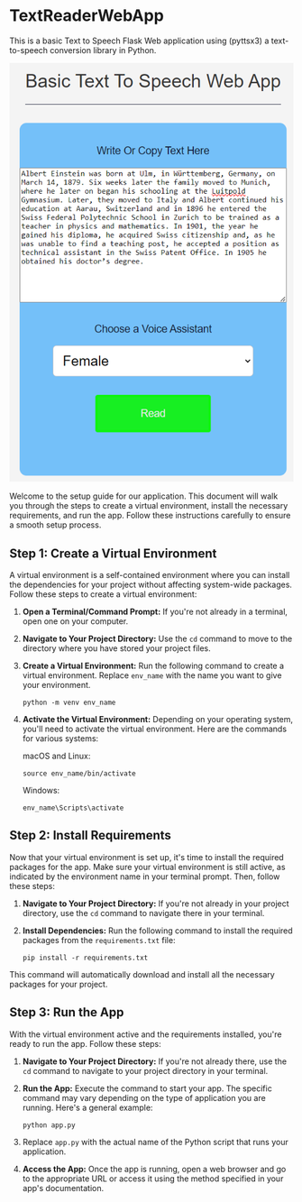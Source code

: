 # TextReaderWebApp

This is a basic Text to Speech Flask Web application using (pyttsx3) a text-to-speech conversion library in Python.

![Example Image](static/Capture.png)



Welcome to the setup guide for our application. This document will walk you through the steps to create a virtual environment, install the necessary requirements, and run the app. Follow these instructions carefully to ensure a smooth setup process.

## Step 1: Create a Virtual Environment

A virtual environment is a self-contained environment where you can install the dependencies for your project without affecting system-wide packages. Follow these steps to create a virtual environment:

1. **Open a Terminal/Command Prompt:** If you're not already in a terminal, open one on your computer.
2. **Navigate to Your Project Directory:** Use the `cd` command to move to the directory where you have stored your project files.
3. **Create a Virtual Environment:** Run the following command to create a virtual environment. Replace `env_name` with the name you want to give your environment.

   ```
   python -m venv env_name
   ```
4. **Activate the Virtual Environment:** Depending on your operating system, you'll need to activate the virtual environment. Here are the commands for various systems:

   macOS and Linux:

   ```
   source env_name/bin/activate
   ```

   Windows:

   ```
   env_name\Scripts\activate
   ```

## Step 2: Install Requirements

Now that your virtual environment is set up, it's time to install the required packages for the app. Make sure your virtual environment is still active, as indicated by the environment name in your terminal prompt. Then, follow these steps:

1. **Navigate to Your Project Directory:** If you're not already in your project directory, use the `cd` command to navigate there in your terminal.
2. **Install Dependencies:** Run the following command to install the required packages from the `requirements.txt` file:

   ```
   pip install -r requirements.txt
   ```

This command will automatically download and install all the necessary packages for your project.

## Step 3: Run the App

With the virtual environment active and the requirements installed, you're ready to run the app. Follow these steps:

1. **Navigate to Your Project Directory:** If you're not already there, use the `cd` command to navigate to your project directory in your terminal.
2. **Run the App:** Execute the command to start your app. The specific command may vary depending on the type of application you are running. Here's a general example:

   ```
   python app.py
   ```
3. Replace `app.py` with the actual name of the Python script that runs your application.
4. **Access the App:** Once the app is running, open a web browser and go to the appropriate URL or access it using the method specified in your app's documentation.
